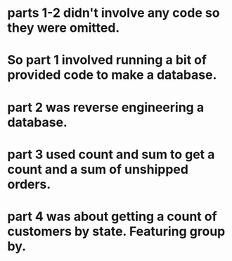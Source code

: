 # parts 1-2 didn't involve any code so they were omitted.
# So part 1 involved running a bit of provided code to make a database.
# part 2 was reverse engineering a database.
# part 3 used count and sum to get a count and a sum of unshipped orders.
# part 4 was about getting a count of customers by state. Featuring group by.
